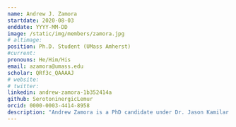 ```yaml
---
name: Andrew J. Zamora
startdate: 2020-08-03
enddate: YYYY-MM-DD
image: /static/img/members/zamora.jpg
# altimage:
position: Ph.D. Student (UMass Amherst)
#current:
pronouns: He/Him/His
email: azamora@umass.edu
scholar: QRf3c_QAAAAJ
# website:
# twitter:
linkedin: andrew-zamora-1b352414a
github: SerotoninergicLemur
orcid: 0000-0003-4414-8958
description: "Andrew Zamora is a PhD candidate under Dr. Jason Kamilar at the University of Massachusetts, Amherst. He uses comparative genomics to investigate how genetic networks involved in the regulation of social behavior have evolved across Indriid primates and how the evolutionary history of those networks has been potentially shaped by the ecological and social environment of each species. Andrew has also studied primate socioecology, community structure, phylogenetics, functional morphometrics, and cognition in a variety of extant and extinct taxa. He's had the pleasure of studying two terrific primate species (Propithecus edwardsi and P. deckenii) in Madagascar and really misses the people he worked with and food he would eat while he was there."
---
```

